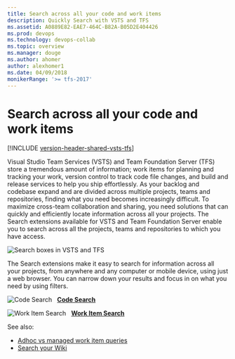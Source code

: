 ```yaml
---
title: Search across all your code and work items
description: Quickly Search with VSTS and TFS
ms.assetid: A0889E82-EAE7-464C-B82A-B05D2E404426
ms.prod: devops
ms.technology: devops-collab
ms.topic: overview
ms.manager: douge
ms.author: ahomer
author: alexhomer1
ms.date: 04/09/2018
monikerRange: '>= tfs-2017'
---
```


# Search across all your code and work items

[!INCLUDE [version-header-shared-vsts-tfs](_shared/version-header-shared-vsts-tfs.md)]

Visual Studio Team Services (VSTS) and Team Foundation Server (TFS) store a tremendous amount of information; 
work items for planning and tracking your work, version control to track code file changes, 
and build and release services to help you ship effortlessly. 
As your backlog and codebase expand and are divided across multiple projects, teams and repositories, 
finding what you need becomes increasingly difficult. To maximize cross-team 
collaboration and sharing, you need solutions that can quickly and 
efficiently locate information across all your projects. The Search 
extensions available for VSTS and Team Foundation Server 
enable you to search across all the projects, teams and repositories to which you have access. 

![Search boxes in VSTS and TFS](_img/_shared/title-bar-search-box-select-type.png)

The Search extensions make it easy to search for information across all
your projects, from anywhere and any computer or mobile device, using just a web browser.
You can narrow down your results and focus in on what you need by using filters.

![Code Search](_img/_shared/codesearch-icon.png) &nbsp; **[Code Search](code/code-search.md)**

![Work Item Search](_img/_shared/wisearch-icon.png) &nbsp; **[Work Item Search](workitem/work-item-search.md)**

See also:

* [Adhoc vs managed work item queries](../work/track/adhoc-vs-managed-queries.md?toc=/vsts/search/toc.json&bc=/vsts/search/breadcrumb/toc.json)
* [Search your Wiki](https://blogs.msdn.microsoft.com/devops/2017/12/01/announcing-public-preview-of-wiki-search/)
